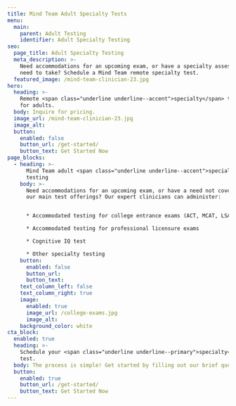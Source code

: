 ```yaml
---
title: Mind Team Adult Specialty Tests
menu:
  main:
    parent: Adult Testing
    identifier: Adult Specialty Testing
seo:
  page_title: Adult Specialty Testing
  meta_description: >-
    Need accommodations for an upcoming exam, or have a specialty assessment you
    need to take? Schedule a Mind Team remote specialty test.
  featured_image: /mind-team-clinician-23.jpg
hero:
  heading: >-
    Remote <span class="underline underline--accent">specialty</span> testing
    for adults.
  body: Inquire for pricing.
  image_url: /mind-team-clinician-23.jpg
  image_alt:
  button:
    enabled: false
    button_url: /get-started/
    button_text: Get Started Now
page_blocks:
  - heading: >-
      Mind Team adult <span class="underline underline--accent">specialty</span>
      testing
    body: >-
      Need accommodations for an upcoming exam, or have a need not covered in
      our main test offerings? Our expert clinicians can administer:


      * Accommodated testing for college entrance exams (ACT, MCAT, LSAT, etc.)

      * Accommodated testing for professional licensure exams

      * Cognitive IQ test

      * Other specialty testing
    button:
      enabled: false
      button_url:
      button_text:
    text_column_left: false
    text_column_right: true
    image:
      enabled: true
      image_url: /college-exams.jpg
      image_alt:
    background_color: white
cta_block:
  enabled: true
  heading: >-
    Schedule your <span class="underline underline--primary">specialty</span>
    test.
  body: The process is simple! Get started by filling out our brief questionnaire.
  button:
    enabled: true
    button_url: /get-started/
    button_text: Get Started Now
---
```

